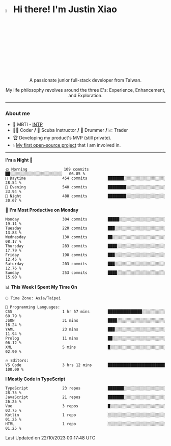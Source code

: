 # <img src="https://media.giphy.com/media/hvRJCLFzcasrR4ia7z/giphy.gif" width="5%">Hi there! I'm Justin Xiao
<p align="center">A passionate junior full-stack developer from Taiwan.  </p>
<p align="center">My life philosophy revolves around the three E's: Experience, Enhancement, and Exploration.</p>

---
### About me
- 👀 MBTI - [INTP](https://www.16personalities.com/intp-personality)
- 👨‍💻 Coder **/** 🤿 Scuba Instructor **/** 🥁 Drummer **/** 📈 Trader
- 🏆 Developing my product's MVP (still private).
- 💧 [My first open-source project](https://github.com/Game-as-a-Service/Game-Lobby-Web) that I am involved in.

---
<!--START_SECTION:waka-->
**I'm a Night 🦉** 

```text
🌞 Morning                109 commits         ██░░░░░░░░░░░░░░░░░░░░░░░   06.85 % 
🌆 Daytime                454 commits         ███████░░░░░░░░░░░░░░░░░░   28.54 % 
🌃 Evening                540 commits         ████████░░░░░░░░░░░░░░░░░   33.94 % 
🌙 Night                  488 commits         ████████░░░░░░░░░░░░░░░░░   30.67 % 
```
📅 **I'm Most Productive on Monday** 

```text
Monday                   304 commits         █████░░░░░░░░░░░░░░░░░░░░   19.11 % 
Tuesday                  220 commits         ███░░░░░░░░░░░░░░░░░░░░░░   13.83 % 
Wednesday                130 commits         ██░░░░░░░░░░░░░░░░░░░░░░░   08.17 % 
Thursday                 283 commits         ████░░░░░░░░░░░░░░░░░░░░░   17.79 % 
Friday                   198 commits         ███░░░░░░░░░░░░░░░░░░░░░░   12.45 % 
Saturday                 203 commits         ███░░░░░░░░░░░░░░░░░░░░░░   12.76 % 
Sunday                   253 commits         ████░░░░░░░░░░░░░░░░░░░░░   15.90 % 
```


📊 **This Week I Spent My Time On** 

```text
🕑︎ Time Zone: Asia/Taipei

💬 Programming Languages: 
CSS                      1 hr 57 mins        ███████████████░░░░░░░░░░   60.79 % 
JSON                     31 mins             ████░░░░░░░░░░░░░░░░░░░░░   16.24 % 
YAML                     23 mins             ███░░░░░░░░░░░░░░░░░░░░░░   11.94 % 
Prolog                   11 mins             ██░░░░░░░░░░░░░░░░░░░░░░░   06.12 % 
XML                      5 mins              █░░░░░░░░░░░░░░░░░░░░░░░░   02.90 % 

🔥 Editors: 
VS Code                  3 hrs 12 mins       █████████████████████████   100.00 % 
```

**I Mostly Code in TypeScript** 

```text
TypeScript               23 repos            ███████░░░░░░░░░░░░░░░░░░   28.75 % 
JavaScript               21 repos            ███████░░░░░░░░░░░░░░░░░░   26.25 % 
Vue                      3 repos             █░░░░░░░░░░░░░░░░░░░░░░░░   03.75 % 
Kotlin                   1 repo              ░░░░░░░░░░░░░░░░░░░░░░░░░   01.25 % 
HTML                     1 repo              ░░░░░░░░░░░░░░░░░░░░░░░░░   01.25 % 
```




 Last Updated on 22/10/2023 00:17:48 UTC
<!--END_SECTION:waka-->
